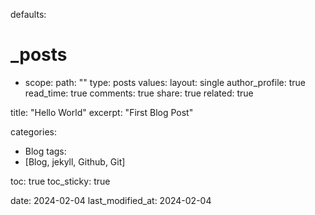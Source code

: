 defaults:
  # _posts
  - scope:
      path: ""
      type: posts
    values:
      layout: single
      author_profile: true
      read_time: true
      comments: true
      share: true
      related: true
      
title:  "Hello World"
excerpt: "First Blog Post"

categories:
  - Blog
tags:
  - [Blog, jekyll, Github, Git]

toc: true
toc_sticky: true
 
date: 2024-02-04
last_modified_at: 2024-02-04